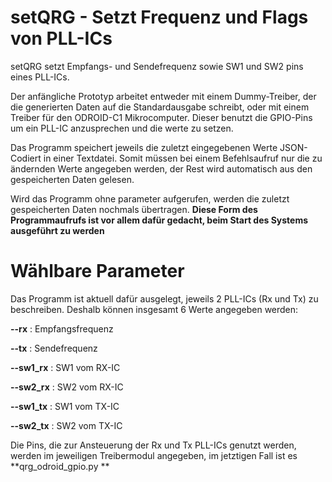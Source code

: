 # setQRG - Setzt Frequenz und Flags von PLL-ICs

setQRG setzt Empfangs- und Sendefrequenz sowie SW1 und SW2 pins eines PLL-ICs.

Der anfängliche Prototyp arbeitet entweder mit einem Dummy-Treiber, der die generierten Daten auf die Standardausgabe schreibt, oder mit einem Treiber für den ODROID-C1 Mikrocomputer.
Dieser benutzt die GPIO-Pins um ein PLL-IC anzusprechen und die werte zu setzen.

Das Programm speichert jeweils die zuletzt eingegebenen Werte JSON-Codiert in einer Textdatei.
Somit müssen bei einem Befehlsaufruf nur die zu ändernden Werte angegeben werden, der Rest wird automatisch aus den gespeicherten Daten gelesen.

Wird das Programm ohne parameter aufgerufen, werden die zuletzt gespeicherten Daten nochmals übertragen.
**Diese Form des Programmaufrufs ist vor allem dafür gedacht, beim Start des Systems ausgeführt zu werden**


# Wählbare Parameter

Das Programm ist aktuell dafür ausgelegt, jeweils 2 PLL-ICs (Rx und Tx) zu beschreiben. Deshalb können insgesamt 6 Werte angegeben werden:

**--rx** : Empfangsfrequenz

**--tx** : Sendefrequenz

**--sw1_rx** : SW1 vom RX-IC

**--sw2_rx** : SW2 vom RX-IC

**--sw1_tx** : SW1 vom TX-IC

**--sw2_tx** : SW2 vom TX-IC

Die Pins, die zur Ansteuerung der Rx und Tx PLL-ICs genutzt werden, werden im jeweiligen Treibermodul angegeben, im jetztigen Fall ist es **qrg_odroid_gpio.py **
